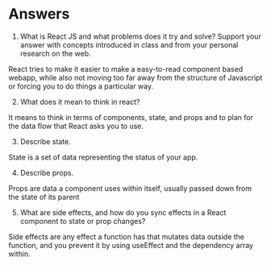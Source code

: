 # Answers

1. What is React JS and what problems does it try and solve? Support your answer with concepts introduced in class and from your personal research on the web.

React tries to make it easier to make a easy-to-read component based webapp, while also
not moving too far away from the structure of Javascript or forcing you to do things a 
particular way.

2. What does it mean to think in react?

It means to think in terms of components, state, and props and to plan for the data flow
that React asks you to use.

3. Describe state.

State is a set of data representing the status of your app.

4. Describe props.

Props are data a component uses within itself, usually passed down from the state of its parent

5. What are side effects, and how do you sync effects in a React component to state or prop changes?

Side effects are any effect a function has that mutates data outside the function, and you
prevent it by using useEffect and the dependency array within.